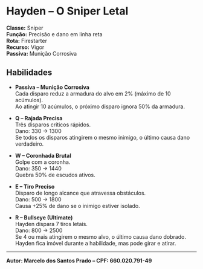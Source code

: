 
# Hayden – O Sniper Letal

**Classe:** Sniper  
**Função:** Precisão e dano em linha reta  
**Rota:** Firestarter  
**Recurso:** Vigor  
**Passiva:** Munição Corrosiva  

## Habilidades

- **Passiva – Munição Corrosiva**  
Cada disparo reduz a armadura do alvo em 2% (máximo de 10 acúmulos).  
Ao atingir 10 acúmulos, o próximo disparo ignora 50% da armadura.

- **Q – Rajada Precisa**  
Três disparos críticos rápidos.  
Dano: 330 → 1300  
Se todos os disparos atingirem o mesmo inimigo, o último causa dano verdadeiro.

- **W – Coronhada Brutal**  
Golpe com a coronha.  
Dano: 350 → 1440  
Quebra 50% de escudos ativos.

- **E – Tiro Preciso**  
Disparo de longo alcance que atravessa obstáculos.  
Dano: 500 → 1800  
Causa +25% de dano se o inimigo estiver isolado.

- **R – Bullseye (Ultimate)**  
Hayden dispara 7 tiros letais.  
Dano: 800 → 2500  
Se 4 ou mais atingirem o mesmo alvo, o último causa dano dobrado.  
Hayden fica imóvel durante a habilidade, mas pode girar e atirar.

---

**Autor: Marcelo dos Santos Prado – CPF: 660.020.791-49**
